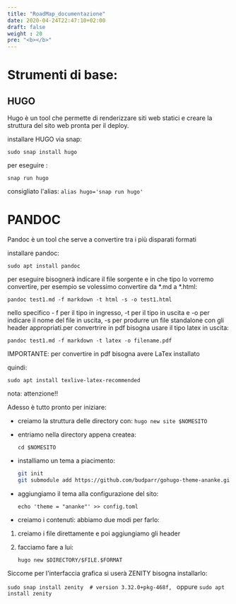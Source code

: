 ```yaml
---
title: "RoadMap_documentazione"
date: 2020-04-24T22:47:10+02:00
draft: false
weight : 20
pre: "<b></b>"
--- 
```


# Strumenti di base:

## HUGO

Hugo è un tool che permette di renderizzare siti web statici e creare la struttura del sito web pronta per il deploy. 

installare HUGO via snap:

`sudo snap install hugo`

per eseguire :

`snap run hugo`

consigliato l'alias:
`alias hugo='snap run hugo'`





# PANDOC

Pandoc è un tool che serve a convertire tra i più disparati formati

installare pandoc:

`sudo apt install pandoc`

per eseguire bisognerà indicare il file sorgente e in che tipo lo vorremo convertire, per esempio se volessimo convertire da *.md a *.html:

`pandoc test1.md -f markdown -t html -s -o test1.html`

nello specifico - f per il tipo in ingresso, -t per il tipo in uscita e -o per indicare il nome del file in uscita, -s per produrre un file standalone con gli header appropriati.per convertrire in pdf bisogna usare il tipo latex in uscita: 

`pandoc test1.md -f markdown -t latex -o filename.pdf`

IMPORTANTE: per convertire in pdf bisogna avere LaTex installato

quindi:

`sudo apt install texlive-latex-recommended`

nota: attenzione!!



Adesso è tutto pronto per iniziare:

- creiamo la struttura delle directory con:
  `hugo new site $NOMESITO`

- entriamo nella directory appena createa:

  `cd $NOMESITO`

- installiamo un tema a piacimento:

  ```bash
  git init
  git submodule add https://github.com/budparr/gohugo-theme-ananke.git themes/ananke
  ```

- aggiungiamo il tema alla configurazione del sito:

  `echo 'theme = "ananke"' >> config.toml`

- creiamo i contenuti: abbiamo due modi per farlo:

1. creiamo i file direttamente e poi aggiungiamo gli header

2. facciamo fare a lui:

   `hugo new $DIRECTORY/$FILE.$FORMAT`



Siccome per l'interfaccia grafica si userà ZENITY bisogna installarlo:

`sudo snap install zenity  # version 3.32.0+pkg-468f, `
oppure
`sudo apt  install zenity`

